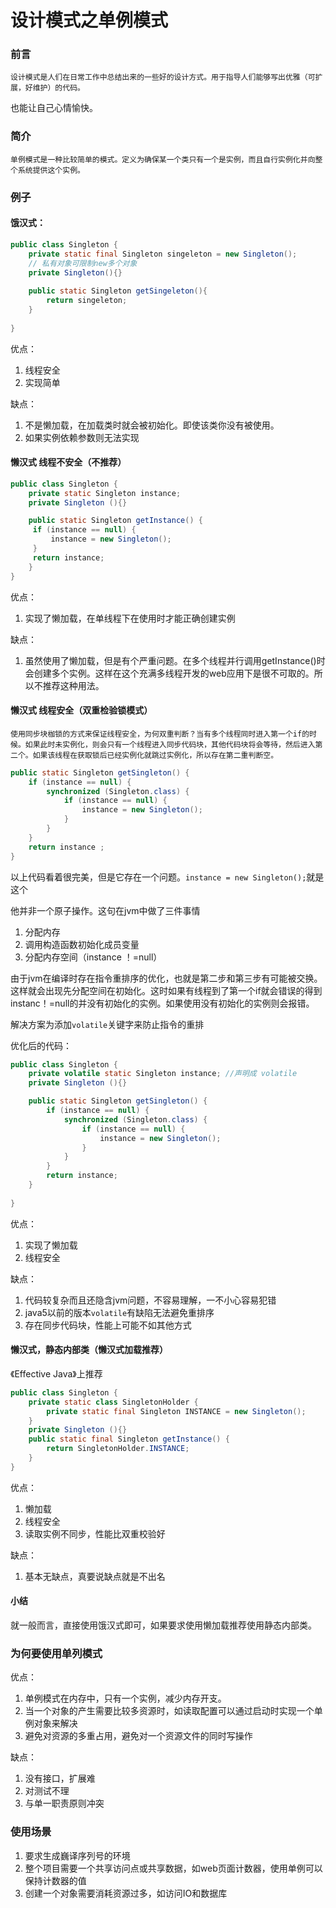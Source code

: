 # 设计模式之单例模式

### 前言

	设计模式是人们在日常工作中总结出来的一些好的设计方式。用于指导人们能够写出优雅（可扩展，好维护）的代码。

也能让自己心情愉快。

### 简介

	单例模式是一种比较简单的模式。定义为确保某一个类只有一个是实例，而且自行实例化并向整个系统提供这个实例。

### 例子

#### 饿汉式：

```java
public class Singleton {
    private static final Singleton singeleton = new Singleton();
    // 私有对象可限制new多个对象
    private Singleton(){}
    
    public static Singleton getSingeleton(){
        return singeleton;
    }
    
}
```

优点：

1. 线程安全
2. 实现简单

缺点：

1. 不是懒加载，在加载类时就会被初始化。即使该类你没有被使用。
2. 如果实例依赖参数则无法实现

#### 懒汉式 线程不安全（不推荐）

```java
public class Singleton {
    private static Singleton instance;
    private Singleton (){}

    public static Singleton getInstance() {
     if (instance == null) {
         instance = new Singleton();
     }
     return instance;
    }
}
```

优点：

1. 实现了懒加载，在单线程下在使用时才能正确创建实例

缺点：

1. 虽然使用了懒加载，但是有个严重问题。在多个线程并行调用getInstance()时会创建多个实例。这样在这个充满多线程开发的web应用下是很不可取的。所以不推荐这种用法。

#### 懒汉式 线程安全（双重检验锁模式）

	使用同步块枷锁的方式来保证线程安全，为何双重判断？当有多个线程同时进入第一个if的时候。如果此时未实例化，则会只有一个线程进入同步代码块，其他代码块将会等待，然后进入第二个。如果该线程在获取锁后已经实例化就跳过实例化，所以存在第二重判断空。

```java
public static Singleton getSingleton() {
    if (instance == null) {                       
        synchronized (Singleton.class) {
            if (instance == null) {              
                instance = new Singleton();
            }
        }
    }
    return instance ;
}
```

以上代码看着很完美，但是它存在一个问题。`instance = new Singleton();`就是这个

他并非一个原子操作。这句在jvm中做了三件事情

1. 分配内存
2. 调用构造函数初始化成员变量
3. 分配内存空间（instance ！=null）

由于jvm在编译时存在指令重排序的优化，也就是第二步和第三步有可能被交换。这样就会出现先分配空间在初始化。这时如果有线程到了第一个if就会错误的得到instanc！=null的并没有初始化的实例。如果使用没有初始化的实例则会报错。

解决方案为添加`volatile`关键字来防止指令的重排

优化后的代码：

```java
public class Singleton {
    private volatile static Singleton instance; //声明成 volatile
    private Singleton (){}

    public static Singleton getSingleton() {
        if (instance == null) {                         
            synchronized (Singleton.class) {
                if (instance == null) {       
                    instance = new Singleton();
                }
            }
        }
        return instance;
    }
   
}
```

优点：

1. 实现了懒加载
2. 线程安全

缺点：

1. 代码较复杂而且还隐含jvm问题，不容易理解，一不小心容易犯错
2. java5以前的版本`volatile`有缺陷无法避免重排序
3. 存在同步代码块，性能上可能不如其他方式

#### 懒汉式，静态内部类（懒汉式加载推荐）

《Effective Java》上推荐

```java
public class Singleton {  
    private static class SingletonHolder {  
        private static final Singleton INSTANCE = new Singleton();  
    }  
    private Singleton (){}  
    public static final Singleton getInstance() {  
        return SingletonHolder.INSTANCE; 
    }  
}
```

优点：

1. 懒加载
2. 线程安全
3. 读取实例不同步，性能比双重校验好

缺点：

1. 基本无缺点，真要说缺点就是不出名

#### 小结

就一般而言，直接使用饿汉式即可，如果要求使用懒加载推荐使用静态内部类。

### 为何要使用单列模式

优点：

1. 单例模式在内存中，只有一个实例，减少内存开支。
2. 当一个对象的产生需要比较多资源时，如读取配置可以通过启动时实现一个单例对象来解决
3. 避免对资源的多重占用，避免对一个资源文件的同时写操作

缺点：

1. 没有接口，扩展难
2. 对测试不理
3. 与单一职责原则冲突

### 使用场景

1. 要求生成巍译序列号的环境
2. 整个项目需要一个共享访问点或共享数据，如web页面计数器，使用单例可以保持计数器的值
3. 创建一个对象需要消耗资源过多，如访问IO和数据库

